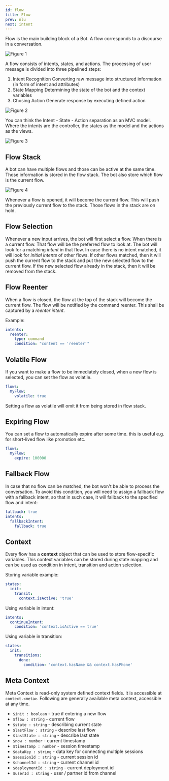 ```yaml
---
id: flow
title: Flow
prev: nlu
next: intent
---
```


Flow is the main building block of a Bot. A flow corresponds to a discourse in a conversation.

![Figure 1](/images/concepts/flow/figure-1.png)

A flow consists of intents, states, and actions. The processing of user message is divided into three pipelined steps:

1.  Intent Recognition Converting raw message into structured information (in form of intent and attributes)
2.  State Mapping Determining the state of the bot and the context variables
3.  Chosing Action Generate response by executing defined action

![Figure 2](/images/concepts/flow/figure-2.png)

You can think the Intent - State - Action separation as an MVC model. Where the intents are the controller, the states as the model and the actions as the views.

![Figure 3](/images/concepts/flow/figure-3.png)

## Flow Stack

A bot can have multiple flows and those can be active at the same time. Those information is stored in the flow stack. The bot also store which flow is the current flow.

![Figure 4](/images/concepts/flow/figure-4.png)

Whenever a flow is opened, it will become the current flow. This will push the previously current flow to the stack. Those flows in the stack are on hold.

## Flow Selection

Whenever a new input arrives, the bot will first select a flow. When there is a current flow. That flow will be the preferred flow to look at. The bot will look for a matching _intent_ in that flow. In case there is no intent matched, it will look for _initial intents_ of other flows. If other flows matched, then it will push the current flow to the stack and put the new selected flow to the current flow. If the new selected flow already in the stack, then it will be removed from the stack.

## Flow Reenter

When a flow is closed, the flow at the top of the stack will become the current flow. The flow will be notified by the command reenter. This shall be captured by a _reenter intent_.

Example:

```yaml
intents:
  reenter:
    type: command
    condition: "content == 'reenter'"
```

## Volatile Flow

If you want to make a flow to be immediately closed, when a new flow is selected, you can set the flow as volatile.

```yaml
flows:
  myFlow:
    volatile: true
```

Setting a flow as volatile will omit it from being stored in flow stack.

## Expiring Flow

You can set a flow to automatically expire after some time. this is useful e.g. for short-lived flow like promotion etc.

```yaml
flows:
  myFlow:
    expire: 100000
```

## Fallback Flow

In case that no flow can be matched, the bot won't be able to process the conversation. To avoid this condition, you will need to assign a fallback flow with a fallback intent, so that in such case, it will fallback to the specified flow and intent:

```yaml
fallback: true
intents:
  fallbackIntent:
    fallback: true
```

## Context

Every flow has a **context** object that can be used to store flow-specific variables. This context variables can be stored during state mapping and can be used as condition in intent, transition and action selection.

Storing variable example:

```yaml
states:
  init:
    transit:
      context.isActive: 'true'
```

Using variable in intent:

```yaml
intents:
  continueIntent:
    condition: 'context.isActive == true'
```

Using variable in transition:

```yaml
states:
  init:
    transitions:
      done:
        condition: 'context.hasName && context.hasPhone'
```

## Meta Context

Meta Context is read-only system defined context fields. It is accessible at `context.<meta>`. Following are generally available meta context, accessible at any time.

- `$init : boolean` - true if entering a new flow
- `$flow : string` - current flow
- `$state : string` - describing current state
- `$lastFlow : string` - describe last flow
- `$lastState : string` - describe last state
- `$now : number` - current timestamp
- `$timestamp : number` - session timestamp
- `$dataKey : string` - data key for connecting multiple sessions
- `$sessionId : string` - current session id
- `$channelId : string` - current channel id
- `$deploymentId : string` - current deployment id
- `$userId : string` - user / partner id from channel
